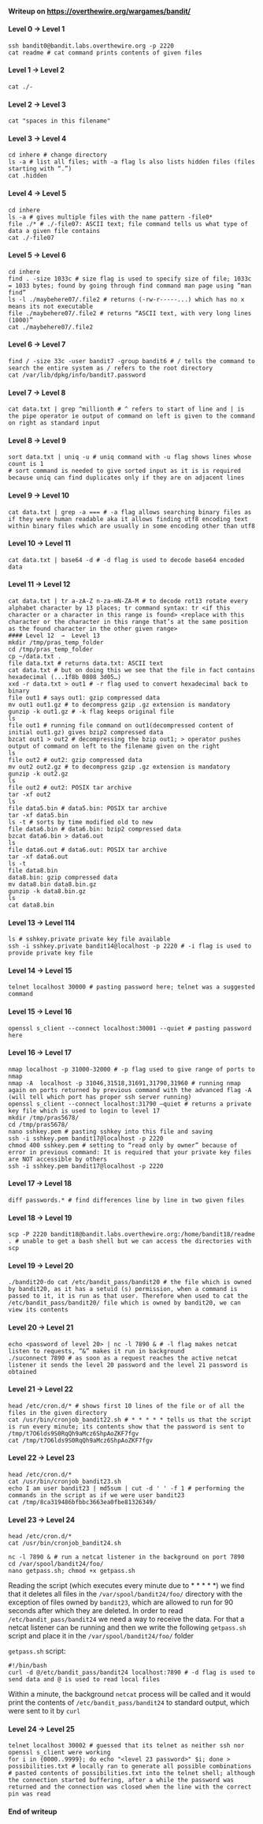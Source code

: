 #### Writeup on https://overthewire.org/wargames/bandit/

#### Level 0 → Level 1

```
ssh bandit0@bandit.labs.overthewire.org -p 2220
cat readme # cat command prints contents of given files
```

#### Level 1 → Level 2

```
cat ./-
```

#### Level 2 → Level 3

```
cat "spaces in this filename"
```

#### Level 3 → Level 4

```
cd inhere # change directory
ls -a # list all files; with -a flag ls also lists hidden files (files starting with “.”)
cat .hidden
```

#### Level 4 → Level 5

```
cd inhere
ls -a # gives multiple files with the name pattern -file0*
file ./* # ./-file07: ASCII text; file command tells us what type of data a given file contains
cat ./-file07
```

#### Level 5 → Level 6

```
cd inhere
find . -size 1033c # size flag is used to specify size of file; 1033c = 1033 bytes; found by going through find command man page using “man find”
ls -l ./maybehere07/.file2 # returns (-rw-r-----...) which has no x means its not executable
file ./maybehere07/.file2 # returns “ASCII text, with very long lines (1000)”
cat ./maybehere07/.file2
```

#### Level 6 → Level 7

```
find / -size 33c -user bandit7 -group bandit6 # / tells the command to search the entire system as / refers to the root directory
cat /var/lib/dpkg/info/bandit7.password
```

#### Level 7 → Level 8

```
cat data.txt | grep ^millionth # ^ refers to start of line and | is the pipe operator ie output of command on left is given to the command on right as standard input
```

#### Level 8 → Level 9

```
sort data.txt | uniq -u # uniq command with -u flag shows lines whose count is 1
# sort command is needed to give sorted input as it is is required because uniq can find duplicates only if they are on adjacent lines
```

#### Level 9 → Level 10

```
cat data.txt | grep -a === # -a flag allows searching binary files as if they were human readable aka it allows finding utf8 encoding text within binary files which are usually in some encoding other than utf8
```

#### Level 10 → Level 11

```
cat data.txt | base64 -d # -d flag is used to decode base64 encoded data
```

#### Level 11 → Level 12

```
cat data.txt | tr a-zA-Z n-za-mN-ZA-M # to decode rot13 rotate every alphabet character by 13 places; tr command syntax: tr <if this character or a character in this range is found> <replace with this character or the character in this range that’s at the same position as the found character in the other given range>
#### Level 12  →  Level 13
mkdir /tmp/pras_temp_folder
cd /tmp/pras_temp_folder
cp ~/data.txt .
file data.txt # returns data.txt: ASCII text
cat data.txt # but on doing this we see that the file in fact contains hexadecimal (...1f8b 0808 3d05…)
xxd -r data.txt > out1 # -r flag used to convert hexadecimal back to binary
file out1 # says out1: gzip compressed data
mv out1 out1.gz # to decompress gzip .gz extension is mandatory
gunzip -k out1.gz # -k flag keeps original file
ls
file out1 # running file command on out1(decompressed content of initial out1.gz) gives bzip2 compressed data
bzcat out1 > out2 # decompressing the bzip out1; > operator pushes output of command on left to the filename given on the right
ls
file out2 # out2: gzip compressed data
mv out2 out2.gz # to decompress gzip .gz extension is mandatory
gunzip -k out2.gz
ls
file out2 # out2: POSIX tar archive
tar -xf out2
ls
file data5.bin # data5.bin: POSIX tar archive
tar -xf data5.bin
ls -t # sorts by time modified old to new
file data6.bin # data6.bin: bzip2 compressed data
bzcat data6.bin > data6.out
ls
file data6.out # data6.out: POSIX tar archive
tar -xf data6.out
ls -t
file data8.bin
data8.bin: gzip compressed data
mv data8.bin data8.bin.gz
gunzip -k data8.bin.gz
ls
cat data8.bin
```

#### Level 13 → Level 114

```
ls # sshkey.private private key file available
ssh -i sshkey.private bandit14@localhost -p 2220 # -i flag is used to provide private key file
```

#### Level 14 → Level 15

```
telnet localhost 30000 # pasting password here; telnet was a suggested command
```

#### Level 15 → Level 16

```
openssl s_client --connect localhost:30001 --quiet # pasting password here
```

#### Level 16 → Level 17

```
nmap localhost -p 31000-32000 # -p flag used to give range of ports to nmap
nmap -A  localhost -p 31046,31518,31691,31790,31960 # running nmap again on ports returned by previous command with the advanced flag -A (will tell which port has proper ssh server running)
openssl s_client --connect localhost:31790 –quiet # returns a private key file which is used to login to level 17
mkdir /tmp/pras5678/
cd /tmp/pras5678/
nano sshkey.pem # pasting sshkey into this file and saving
ssh -i sshkey.pem bandit17@localhost -p 2220
chmod 400 sshkey.pem # setting to “read only by owner” because of error in previous command: It is required that your private key files are NOT accessible by others
ssh -i sshkey.pem bandit17@localhost -p 2220
```

#### Level 17 → Level 18

```
diff passwords.* # find differences line by line in two given files
```

#### Level 18 → Level 19

```
scp -P 2220 bandit18@bandit.labs.overthewire.org:/home/bandit18/readme . # unable to get a bash shell but we can access the directories with scp
```

#### Level 19 → Level 20

```
./bandit20-do cat /etc/bandit_pass/bandit20 # the file which is owned by bandit20, as it has a setuid (s) permission, when a command is passed to it, it is run as that user. Therefore when used to cat the /etc/bandit_pass/bandit20/ file which is owned by bandit20, we can view its contents
```

#### Level 20 → Level 21

```
echo <password of level 20> | nc -l 7890 & # -l flag makes netcat listen to requests, “&” makes it run in background
./suconnect 7890 # as soon as a request reaches the active netcat listener it sends the level 20 password and the level 21 password is obtained
```

#### Level 21 → Level 22

```
head /etc/cron.d/* # shows first 10 lines of the file or of all the files in the given directory
cat /usr/bin/cronjob_bandit22.sh # * * * * * tells us that the script is run every minute; its contents show that the password is sent to /tmp/t7O6lds9S0RqQh9aMcz6ShpAoZKF7fgv
cat /tmp/t7O6lds9S0RqQh9aMcz6ShpAoZKF7fgv
```

#### Level 22 → Level 23

```
head /etc/cron.d/*
cat /usr/bin/cronjob_bandit23.sh
echo I am user bandit23 | md5sum | cut -d ' ' -f 1 # performing the commands in the script as if we were user bandit23
cat /tmp/8ca319486bfbbc3663ea0fbe81326349/
```

#### Level 23 → Level 24

```
head /etc/cron.d/*
cat /usr/bin/cronjob_bandit24.sh
```

```
nc -l 7890 & # run a netcat listener in the background on port 7890
cd /var/spool/bandit24/foo/
nano getpass.sh; chmod +x getpass.sh
```

Reading the script (which executes every minute due to \* \* \* \* \*) we find that it deletes all files in the `/var/spool/bandit24/foo/` directory with the exception of files owned by `bandit23`, which are allowed to run for 90 seconds after which they are deleted. In order to read `/etc/bandit_pass/bandit24` we need a way to receive the data. For that a netcat listener can be running and then we write the following `getpass.sh` script and place it in the `/var/spool/bandit24/foo/` folder

`getpass.sh` script:

```
#!/bin/bash
curl -d @/etc/bandit_pass/bandit24 localhost:7890 # -d flag is used to send data and @ is used to read local files
```

Within a minute, the background `netcat` process will be called and it would print the contents of `/etc/bandit_pass/bandit24` to standard output, which were sent to it by `curl`

#### Level 24 → Level 25

```
telnet localhost 30002 # guessed that its telnet as neither ssh nor openssl s_client were working
for i in {0000..9999}; do echo "<level 23 password>" $i; done > possibilities.txt # locally ran to generate all possible combinations
# pasted contents of possibilities.txt into the telnet shell; although the connection started buffering, after a while the password was returned and the connection was closed when the line with the correct pin was read
```

#### End of writeup
